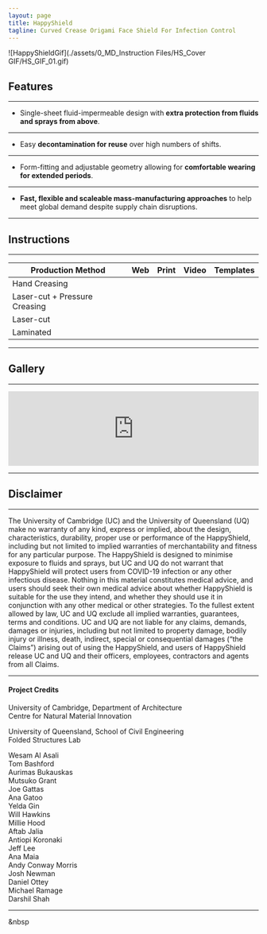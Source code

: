 ```yaml
---
layout: page
title: HappyShield
tagline: Curved Crease Origami Face Shield For Infection Control
---
```


![HappyShieldGif](./assets/0_MD_Instruction Files/HS_Cover GIF/HS_GIF_01.gif)

## Features

---

* Single-sheet fluid-impermeable design with **extra protection from fluids and sprays from above**.   

---

* Easy **decontamination for reuse** over high numbers of shifts.   

---

* Form-fitting and adjustable geometry allowing for **comfortable wearing for extended periods**.   

---

* **Fast, flexible and scaleable mass-manufacturing approaches** to help meet global demand despite supply chain disruptions.  

---

## Instructions

---

| Production Method                     | Web                                                                                                                    | Print | Video | Templates |
|---------------------------------------|------------------------------------------------------------------------------------------------------------------------|-------|-------|-----------|
| Hand Creasing                         | [<i class="em em-iphone" aria-role="presentation" aria-label="MOBILE PHONE"></i>](./hand-creasing/en/)       |    |    <i class="em em-video_camera" aria-role="presentation" aria-label="VIDEO CAMERA"></i>   |       [<i class="em em-triangular_ruler" aria-role="presentation" aria-label="TRIANGULAR RULER"></i>](https://github.com/HappyShield/HappyShield/tree/master/Templates/HandCreasing)    |
| Laser-cut + Pressure Creasing         | [<i class="em em-iphone" aria-role="presentation" aria-label="MOBILE PHONE"></i>](./pressure-creasing/en/)   | |       |         [<i class="em em-triangular_ruler" aria-role="presentation" aria-label="TRIANGULAR RULER"></i>](https://github.com/HappyShield/HappyShield/tree/master/Templates/LaserCutAndPressureCreasing)  |
| Laser-cut                             | [<i class="em em-iphone" aria-role="presentation" aria-label="MOBILE PHONE"></i>](./laser-cut/en/)           |   |       |        [<i class="em em-triangular_ruler" aria-role="presentation" aria-label="TRIANGULAR RULER"></i>](https://github.com/HappyShield/HappyShield/tree/master/Templates/LaserCut)   |
| Laminated                             |                                                                                                                        |       |       |           |

---

## Gallery

---

<script src="https://snapwidget.com/js/snapwidget.js"></script>
<iframe src="https://snapwidget.com/embed/810063" class="snapwidget-widget" allowtransparency="true" frameborder="0" scrolling="no" style="border:none; overflow:hidden;  width:100%; "></iframe>

---

## Disclaimer

---

The University of Cambridge (UC) and the University of Queensland (UQ) make no warranty of any kind, express or implied, about the design, characteristics, durability, proper use or performance of the HappyShield, including but not limited to implied warranties of merchantability and fitness for any particular purpose. The HappyShield is designed to minimise exposure to fluids and sprays, but UC and UQ do not warrant that HappyShield will protect users from COVID-19 infection or any other infectious disease. Nothing in this material constitutes medical advice, and users should seek their own medical advice about whether HappyShield is suitable for the use they intend, and whether they should use it in conjunction with any other medical or other strategies. To the fullest extent allowed by law, UC and UQ exclude all implied warranties, guarantees, terms and conditions. UC and UQ are not liable for any claims, demands, damages or injuries, including but not limited to property damage, bodily injury or illness, death, indirect, special or consequential damages (“the Claims”) arising out of using the HappyShield, and users of HappyShield release UC and UQ and their officers, employees, contractors and agents from all Claims.

--- 

#### Project Credits

University of Cambridge, Department of Architecture  
Centre for Natural Material Innovation


University of Queensland, School of Civil Engineering  
Folded Structures Lab  

Wesam Al Asali  
Tom Bashford  
Aurimas Bukauskas  
Mutsuko Grant  
Joe Gattas  
Ana Gatoo  
Yelda Gin  
Will Hawkins  
Millie Hood  
Aftab Jalia  
Antiopi Koronaki  
Jeff Lee  
Ana Maia  
Andy Conway Morris  
Josh Newman  
Daniel Ottey  
Michael Ramage  
Darshil Shah  

---

<script src="https://kit.fontawesome.com/688367e949.js" crossorigin="anonymous"></script>
<span class = "socialMediaIcons"><a href = "https://twitter.com/happy_PPE"><i class="fab fa-twitter" style="color:black;"></i></a>&nbsp<a href ="https://www.instagram.com/happyppe/"><i class="fab fa-instagram" style="color:black;"></i></a></span>

